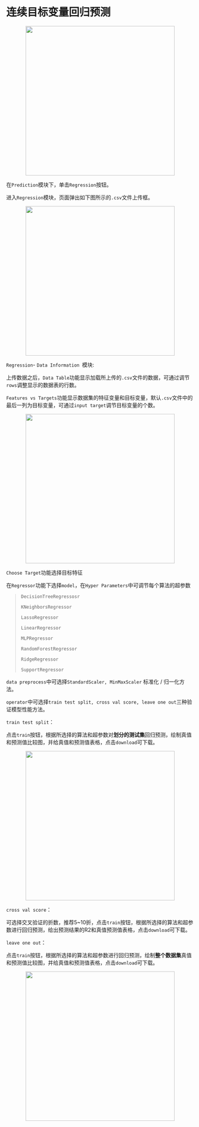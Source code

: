 # 连续目标变量回归预测


<p align="center">
  <img src="https://github.com/Jiaxuan-Ma/MLMDMarket/blob/main/prediction/Mjx-20230409-1.jpg?raw=true" , width="400px" />
</p>


在`Prediction`模块下，单击`Regression`按钮。
  
进入`Regression`模块，页面弹出如下图所示的`.csv`文件上传框。

<p align="center">
  <img src="https://github.com/Jiaxuan-Ma/MLMDMarket/blob/main/feature%20engineering/Mjx-20230408-5.jpg?raw=true" , width="400px" />
</p>


`Regression`- `Data Information `模块:

上传数据之后，`Data Table`功能显示加载所上传的`.csv`文件的数据，可通过调节`rows`调整显示的数据表的行数。

``Features vs Targets``功能显示数据集的特征变量和目标变量，默认`.csv`文件中的最后一列为目标变量，可通过`input target`调节目标变量的个数。

<p align="center">
  <img src="https://github.com/Jiaxuan-Ma/MLMDMarket/blob/main/prediction/Mjx-20230409-2.jpg?raw=true" , width="400px" />
</p>


`Choose Target`功能选择目标特征

在`Regressor`功能下选择`model`，在`Hyper Parameters`中可调节每个算法的超参数

> `DecisionTreeRegressosr`
> 
> `KNeighborsRegressor`
> 
> `LassoRegressor`
> 
> `LinearRegressor`
> 
> `MLPRegressor`
>
> `RandomForestRegressor`
>
> `RidgeRegressor`
>
> `SupportRegressor`


`data preprocess`中可选择`StandardScaler, MinMaxScaler` 标准化 / 归一化方法。 

`operator`中可选择`train test split, cross val score, leave one out`三种验证模型性能方法。 

`train test split`：

点击`train`按钮，根据所选择的算法和超参数对**划分的测试集**回归预测，绘制真值和预测值比较图，并给真值和预测值表格，点击`download`可下载。

<p align="center">
  <img src="https://github.com/Jiaxuan-Ma/MLMDMarket/blob/main/prediction/Mjx-20230409-3.jpg?raw=true" , width="400px" />
</p>



`cross val score`：

可选择交叉验证的折数，推荐5~10折，点击`train`按钮，根据所选择的算法和超参数进行回归预测，给出预测结果的R2和真值预测值表格，点击`download`可下载。

`leave one out`：

点击`train`按钮，根据所选择的算法和超参数进行回归预测，绘制**整个数据集**真值和预测值比较图，并给真值和预测值表格，点击`download`可下载。

<p align="center">
  <img src="https://github.com/Jiaxuan-Ma/MLMDMarket/blob/main/prediction/Mjx-20230409-4.jpg?raw=true" , width="400px" />
</p>